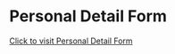 # Personal Detail Form
[Click to visit Personal Detail Form](https://avantikasingh2110.github.io/HTML_HW_3--Personal_Detail_Form/)